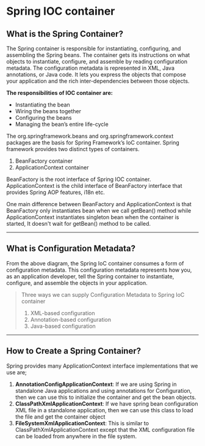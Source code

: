 # Spring IOC container

## What is the Spring Container?

The Spring container is responsible for instantiating, configuring, and assembling the Spring beans. The container gets
its instructions on what objects to instantiate, configure, and assemble by reading configuration metadata. The
configuration metadata is represented in XML, Java annotations, or Java code. It lets you express the objects that
compose your application and the rich inter-dependencies between those objects.

**The responsibilities of IOC container are:**

* Instantiating the bean
* Wiring the beans together
* Configuring the beans
* Managing the bean’s entire life-cycle

The org.springframework.beans and org.springframework.context packages are the basis for Spring Framework’s IoC
container. Spring framework provides two distinct types of containers.

1. BeanFactory container
2. ApplicationContext container

BeanFactory is the root interface of Spring IOC container. ApplicationContext is the child interface of BeanFactory
interface that provides Spring AOP features, i18n etc.

One main difference between BeanFactory and ApplicationContext is that BeanFactory only instantiates bean when we call
getBean() method while ApplicationContext instantiates singleton bean when the container is started, It doesn't wait for
getBean() method to be called.

---

## What is Configuration Metadata?

From the above diagram, the Spring IoC container consumes a form of configuration metadata. This configuration metadata
represents how you, as an application developer, tell the Spring container to instantiate, configure, and assemble the
objects in your application.

> Three ways we can supply Configuration Metadata to Spring IoC container
>1. XML-based configuration
>2. Annotation-based configuration
>3. Java-based configuration

---

## How to Create a Spring Container?

Spring provides many ApplicationContext interface implementations that we use are;

1. **AnnotationConfigApplicationContext**: If we are using Spring in standalone Java applications and using annotations for
   Configuration, then we can use this to initialize the container and get the bean objects.
2. **ClassPathXmlApplicationContext**: If we have spring bean configuration XML file in a standalone application, then we
   can use this class to load the file and get the container object
3. **FileSystemXmlApplicationContext**: This is similar to ClassPathXmlApplicationContext except that the XML configuration
   file can be loaded from anywhere in the file system.

